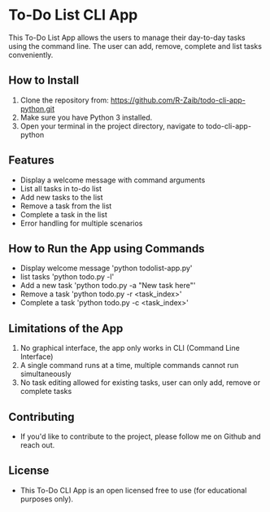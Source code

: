 # To-Do List CLI App

This To-Do List App allows the users to manage their day-to-day tasks using the command line.
The user can add, remove, complete and list tasks conveniently.

## How to Install
1. Clone the repository from: https://github.com/R-Zaib/todo-cli-app-python.git
2. Make sure you have Python 3 installed.
3. Open your terminal in the project directory, navigate to todo-cli-app-python

## Features

- Display a welcome message with command arguments
- List all tasks in to-do list
- Add new tasks to the list
- Remove a task from the list
- Complete a task in the list
- Error handling for multiple scenarios 

## How to Run the App using Commands

- Display welcome message 'python todolist-app.py'
- list tasks 'python todo.py -l'
- Add a new task 'python todo.py -a "New task here"'
- Remove a task 'python todo.py -r <task_index>'
- Complete a task 'python todo.py -c <task_index>'

## Limitations of the App
1. No graphical interface, the app only works in CLI (Command Line Interface)
2. A single command runs at a time, multiple commands cannot run simultaneously
3. No task editing allowed for existing tasks, user can only add, remove or complete tasks

## Contributing
- If you'd like to contribute to the project, please follow me on Github and reach out.

## License
- This To-Do CLI App is an open licensed free to use (for educational purposes only).